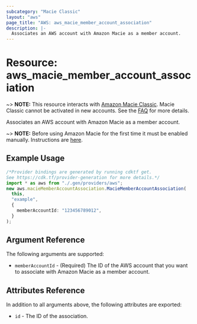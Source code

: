 ```yaml
---
subcategory: "Macie Classic"
layout: "aws"
page_title: "AWS: aws_macie_member_account_association"
description: |-
  Associates an AWS account with Amazon Macie as a member account.
---
```


# Resource: aws\_macie\_member\_account\_association

\~> **NOTE:** This resource interacts with [Amazon Macie Classic](https://docs.aws.amazon.com/macie/latest/userguide/what-is-macie.html). Macie Classic cannot be activated in new accounts. See the [FAQ](https://aws.amazon.com/macie/classic-faqs/) for more details.

Associates an AWS account with Amazon Macie as a member account.

\~> **NOTE:** Before using Amazon Macie for the first time it must be enabled manually. Instructions are [here](https://docs.aws.amazon.com/macie/latest/userguide/macie-setting-up.html#macie-setting-up-enable).

## Example Usage

```typescript
/*Provider bindings are generated by running cdktf get.
See https://cdk.tf/provider-generation for more details.*/
import * as aws from "./.gen/providers/aws";
new aws.macieMemberAccountAssociation.MacieMemberAccountAssociation(
  this,
  "example",
  {
    memberAccountId: "123456789012",
  }
);

```

## Argument Reference

The following arguments are supported:

* `memberAccountId` - (Required) The ID of the AWS account that you want to associate with Amazon Macie as a member account.

## Attributes Reference

In addition to all arguments above, the following attributes are exported:

* `id` - The ID of the association.

